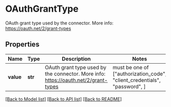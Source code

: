 # OAuthGrantType

OAuth grant type used by the connector. More info: https://oauth.net/2/grant-types

## Properties
Name | Type | Description | Notes
------------ | ------------- | ------------- | -------------
**value** | **str** | OAuth grant type used by the connector. More info: https://oauth.net/2/grant-types |  must be one of ["authorization_code", "client_credentials", "password", ]

[[Back to Model list]](../../README.md#documentation-for-models) [[Back to API list]](../../README.md#documentation-for-api-endpoints) [[Back to README]](../../README.md)


